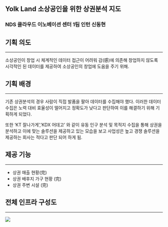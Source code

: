 ## Yolk Land 소상공인을 위한 상권분석 지도

### NDS 클라우드 이노베이션 센터 1팀 인턴 신동현

## 기획 의도

---

소상공인이 창업 시 체계적인 데이터 접근이 어려워 감(感)에 의존해 창업하지 않도록 시각적인 된 데이터를 제공하여 소상공인의 창업에 도움을 주기 위해.

## 기획 배경

---

기존 상권분석의 경우 사람이 직접 발품을 팔아 데이터를 수집해야 했다. 이러한 데이터 수집은 노력 대비 효율성이 떨어지고 정확도가 낮다고 판단하여 이를 해결하기 위해 기획하게 되었다.

또한 ‘KT 잘나가게’,’KDX 어데고’ 와 같이 유동 인구 분석 및 목적지 수집을 통해 상권을 분석하고 이에 맞는 솔루션을 제공하고 있는 모습을 보고 사업성은 높고 경쟁 솔루션을 제공하는 회사는 적다고 판단 되어 하게 됨.

## 제공 기능

---

- 상권 매출 현황(完)
- 상권 배후지 가구 현황 (完)
- 상권 주변 시설 (完)

## 전체 인프라 구성도
---
<img src ="Server/Infra_total.jpg">





